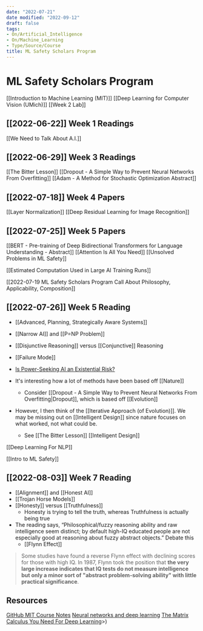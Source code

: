 ```yaml
---
date: "2022-07-21"
date modified: "2022-09-12"
draft: false
tags:
- On/Artificial_Intelligence
- On/Machine_Learning
- Type/Source/Course
title: ML Safety Scholars Program
---
```


# ML Safety Scholars Program
[[Introduction to Machine Learning (MIT)]]
[[Deep Learning for Computer Vision (UMich)]]
[[Week 2 Lab]]

## [[2022-06-22]] Week 1 Readings
[[We Need to Talk About A.I.]]

## [[2022-06-29]] Week 3 Readings
[[The Bitter Lesson]]
[[Dropout - A Simple Way to Prevent Neural Networks From Overfitting]]
[[Adam - A Method for Stochastic Optimization  Abstract]]

## [[2022-07-18]] Week 4 Papers
[[Layer Normalization]]
[[Deep Residual Learning for Image Recognition]]

## [[2022-07-25]] Week 5 Papers
[[BERT - Pre-training of Deep Bidirectional Transformers for Language Understanding - Abstract]]
[[Attention Is All You Need]]
[[Unsolved Problems in ML Safety]]

[[Estimated Computation Used in Large AI Training Runs]]

[[2022-07-19 ML Safety Scholars Program Call About Philosophy, Applicability, Composition]]

## [[2022-07-26]] Week 5 Reading
- [[Advanced, Planning, Strategically Aware Systems]]
- [[Narrow AI]] and [[P=NP Problem]]
- [[Disjunctive Reasoning]] versus [[Conjunctive]] Reasoning
- [[Failure Mode]]
- [Is Power-Seeking AI an Existential Risk?](https://www.josephcarlsmith.com/_files/ugd/5f37c1_5333aa0b7ff7461abc208b25bfc7df87.pdf)

- It's interesting how a lot of methods have been based off [[Nature]]
	- Consider [[Dropout - A Simple Way to Prevent Neural Networks From Overfitting|Dropout]], which is based off [[Evolution]]
- However, I then think of the [[Iterative Approach (of Evolution)]]. We may be missing out on [[Intelligent Design]] since nature focuses on what worked, not what could be.
	- See [[The Bitter Lesson]]
[[Intelligent Design]]

[[Deep Learning For NLP]]

[[Intro to ML Safety]]

## [[2022-08-03]] Week 7 Reading
- [[Alignment]] and [[Honest AI]]
- [[Trojan Horse Models]]
- [[Honesty]] versus [[Truthfulness]]
	- Honesty is trying to tell the truth, whereas Truthfulness is actually being true
- The reading says, “Philosophical/fuzzy reasoning ability and raw intelligence seem distinct; by default high-IQ educated people are not especially good at reasoning about fuzzy abstract objects.” Debate this
	- [[Flynn Effect]]

> Some studies have found a reverse Flynn effect with declining scores for those with high IQ. In 1987, Flynn took the position that **the very large increase indicates that IQ tests do not measure intelligence but only a minor sort of "abstract problem-solving ability" with little practical significance**.

## Resources
[GitHub MIT Course Notes](https://phillipi.github.io/6.882/2020/notes/6.036_notes.pdf)
[Neural networks and deep learning](http://neuralnetworksanddeeplearning.com/chap1.html)
[The Matrix Calculus You Need For Deep Learning](https://explained.ai/matrix-calculus/)>)
